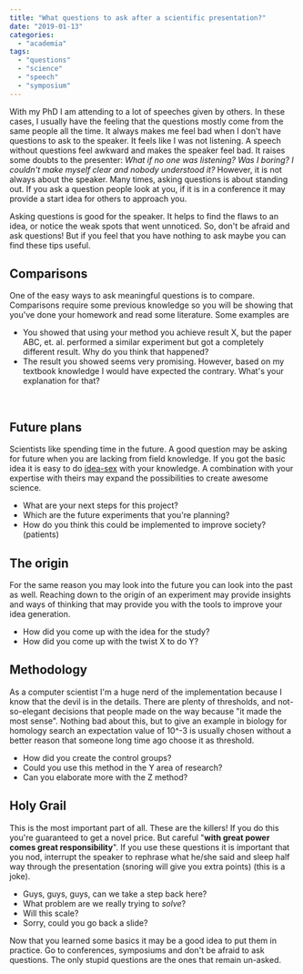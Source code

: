 ```yaml
---
title: "What questions to ask after a scientific presentation?"
date: "2019-01-13"
categories: 
  - "academia"
tags: 
  - "questions"
  - "science"
  - "speech"
  - "symposium"
---
```


With my PhD I am attending to a lot of speeches given by others. In these cases, I usually have the feeling that the questions mostly come from the same people all the time. It always makes me feel bad when I don't have questions to ask to the speaker. It feels like I was not listening. A speech without questions feel awkward and makes the speaker feel bad. It raises some doubts to the presenter: _What if no one was listening? Was I boring? I couldn't make myself clear and nobody understood it?_ However, it is not always about the speaker. Many times, asking questions is about standing out. If you ask a question people look at you, if it is in a conference it may provide a start idea for others to approach you.

Asking questions is good for the speaker. It helps to find the flaws to an idea, or notice the weak spots that went unnoticed. So, don't be afraid and ask questions! But if you feel that you have nothing to ask maybe you can find these tips useful.

## Comparisons

One of the easy ways to ask meaningful questions is to compare. Comparisons require some previous knowledge so you will be showing that you've done your homework and read some literature. Some examples are

- You showed that using your method you achieve result X, but the paper ABC, et. al. performed a similar experiment but got a completely different result. Why do you think that happened?
- The result you showed seems very promising. However, based on my textbook knowledge I would have expected the contrary. What's your explanation for that?

 

## Future plans

Scientists like spending time in the future. A good question may be asking for future when you are lacking from field knowledge. If you got the basic idea it is easy to do [idea-sex](https://rocreguant.com/idea-sex-is-the-fancy-word-for-creativity/1408) with your knowledge. A combination with your expertise with theirs may expand the possibilities to create awesome science.

- What are your next steps for this project?
- Which are the future experiments that you're planning?
- How do you think this could be implemented to improve society? (patients)

## The origin

For the same reason you may look into the future you can look into the past as well. Reaching down to the origin of an experiment may provide insights and ways of thinking that may provide you with the tools to improve your idea generation.

- How did you come up with the idea for the study?
- How did you come up with the twist X to do Y?

## Methodology

As a computer scientist I'm a huge nerd of the implementation because I know that the devil is in the details. There are plenty of thresholds, and not-so-elegant decisions that people made on the way because "it made the most sense". Nothing bad about this, but to give an example in biology for homology search an expectation value of 10^-3 is usually chosen without a better reason that someone long time ago choose it as threshold.

- How did you create the control groups?
- Could you use this method in the Y area of research?
- Can you elaborate more with the Z method?

## Holy Grail

This is the most important part of all. These are the killers! If you do this you're guaranteed to get a novel price. But careful "**with great power comes great responsibility**". If you use these questions it is important that you nod, interrupt the speaker to rephrase what he/she said and sleep half way through the presentation (snoring will give you extra points) (this is a joke).

- Guys, guys, guys, can we take a step back here?
- What problem are we really trying to _solve_?
- Will this scale?
- Sorry, could you go back a slide?

Now that you learned some basics it may be a good idea to put them in practice. Go to conferences, symposiums and don't be afraid to ask questions. The only stupid questions are the ones that remain un-asked.
